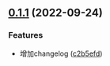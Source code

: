 

## [0.1.1](https://github.com/Binbiubiubiu/create-liqueur/compare/0.1.0...0.1.1) (2022-09-24)


### Features

* 增加changelog ([c2b5efd](https://github.com/Binbiubiubiu/create-liqueur/commit/c2b5efd16124f5ceed486894d6ef1b0df893384b))